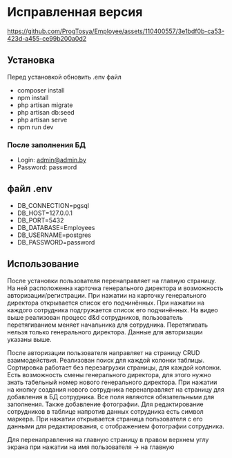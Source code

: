 # Исправленная версия 

https://github.com/ProgTosya/Employee/assets/110400557/3e1bdf0b-ca53-423d-a455-ce99b200a0d2
## Установка
Перед установкой обновить .env файл
- composer install
- npm install
- php artisan migrate
- php artisan db:seed
- php artisan serve
- npm run dev
### После заполнения БД 
- Login: admin@admin.by
- Password: password
## файл .env
- DB_CONNECTION=pgsql
- DB_HOST=127.0.0.1
- DB_PORT=5432
- DB_DATABASE=Employees
- DB_USERNAME=postgres
- DB_PASSWORD=password

## Использование 

После установки пользователя перенаправляет на главную страницу. На ней расположенна карточка генерального директора и возможность авторизации/регистрации. При нажатии на карточку генерального директора открывается список его подчинённых. При нажатии на каждого сотрудника подгружается список его подчинённых.
На видео выше реализован процесс d&d сотрудников, пользователь перетягиванием меняет начальника для сотрудника. Перетягивать нельзя только генерального директора.
Данные для авторизации указаны выше.

После авторизации пользователя направляет на страницу CRUD взаимодействия. Реализован поиск для каждой колонки таблицы. Сортировка работает без перезагрузки страницы, для каждой колонки.
Есть возможность смены генерального директора, для этого нужно знать табельный номер нового генерального директора. При нажатии на кнопку создания нового сотрудника перенаправляет на страницу для добавления в БД сотрудника. Все поля являются обязательными для заполнения. Также добавление фотографии. 
Для редактирование сотрудников в таблице напротив данных сотрудника есть символ маркера. При нажатии открывается страница пользователя с  его данными для редактирования, с отображением фотографии сотрудника. 

Для перенаправления на главную страницу в правом верхнем углу экрана при нажатии на имя пользователя -> на главную 



